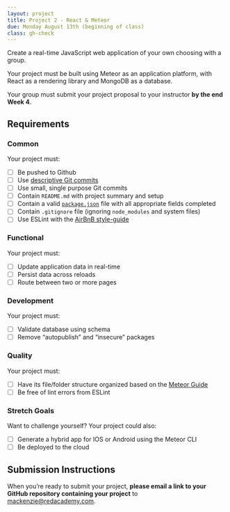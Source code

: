 ```yaml
---
layout: project
title: Project 2 - React & Meteor
due: Monday August 13th (beginning of class)
class: gh-check
---
```


Create a real-time JavaScript web application of your own choosing with a group.

Your project must be built using Meteor as an application platform, with React as a rendering library and MongoDB as a database.

Your group must submit your project proposal to your instructor **by the end Week 4**.

## Requirements

### Common

Your project must:

- [ ] Be pushed to Github
- [ ] Use [descriptive Git commits](http://chris.beams.io/posts/git-commit/)
- [ ] Use small, single purpose Git commits
- [ ] Contain `README.md` with project summary and setup
- [ ] Contain a valid [`package.json`](http://browsenpm.org/package.json) file with all appropriate fields completed
- [ ] Contain `.gitignore` file (ignoring `node_modules` and system files)
- [ ] Use ESLint with the [AirBnB style-guide](https://github.com/airbnb/javascript)

### Functional

Your project must:

- [ ] Update application data in real-time
- [ ] Persist data across reloads
- [ ] Route between two or more pages

### Development

Your project must:

- [ ] Validate database using schema
- [ ] Remove “autopublish” and “insecure” packages

### Quality

Your project must:

- [ ] Have its file/folder structure organized based on the [Meteor Guide](https://guide.meteor.com/structure.html)
- [ ] Be free of lint errors from ESLint

### Stretch Goals

Want to challenge yourself? Your project could also:

- [ ] Generate a hybrid app for IOS or Android using the Meteor CLI
- [ ] Be deployed to the cloud

## Submission Instructions

When you’re ready to submit your project, **please email a link to your GitHub repository containing your project** to mackenzie@redacademy.com.
